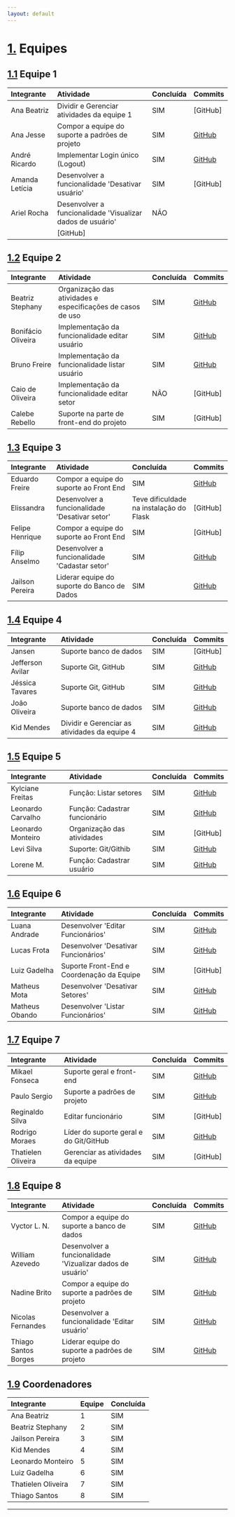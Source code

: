```yaml
---
layout: default
---
```

# [1.](#header-1) Equipes
## [1.1](#header-2) Equipe 1


|Integrante     |Atividade      |Concluída      |Commits       |
|:--------------|:--------------|:--------------|:-------------|
| Ana Beatriz  | Dividir e  Gerenciar atividades da equipe 1 |     SIM     |[GitHub]|
|  Ana Jesse  | Compor a equipe do suporte a padrões de projeto |        SIM     |[GitHub](https://github.com/jucimarjr/zelda/commits?author=AnaJessye)|
|  André Ricardo  | Implementar Login único (Logout)   |      SIM     |[GitHub](https://github.com/jucimarjr/zelda/commits?author=AndBol)|
|  Amanda Letícia  |  Desenvolver a funcionalidade 'Desativar usuário'  |  SIM    |[GitHub]|
|  Ariel Rocha |  Desenvolver a funcionalidade 'Visualizar dados de usuário'  |   NÃO
    |[GitHub]|

## [1.2](#header-3) Equipe 2

|     Integrante     | Atividade               | Concluída |Commits       |
|:-------------------|:------------------------|:----------|:-------------|
| Beatriz Stephany | Organização das atividades e especificações de casos de uso |    SIM   |[GitHub](https://github.com/jucimarjr/zelda/commits?author=StephanyColares)|
| Bonifácio Oliveira | Implementação da funcionalidade editar usuário |    SIM    |[GitHub](https://github.com/jucimarjr/zelda/commits?author=MikeFP)|
| Bruno Freire | Implementação da funcionalidade listar usuário |    SIM    |[GitHub](https://github.com/jucimarjr/zelda/commits?author=caniiggia)|
| Caio de Oliveira | Implementação da funcionalidade editar setor    |    NÂO   |[GitHub]|
| Calebe Rebello | Suporte na parte de front-end do projeto   |    SIM    |[GitHub]|

## [1.3](#header-3) Equipe 3

|Integrante     |Atividade      |Concluída      |Commits          |
|:--------------|:--------------|:--------------|:----------------|
| Eduardo Freire| Compor a equipe do suporte ao Front End |     SIM     |[GitHub](https://github.com/jucimarjr/zelda/commits?author=dudemaiaf)|
| Elissandra | Desenvolver a funcionalidade 'Desativar setor' |        Teve dificuldade na instalação do Flask     |[GitHub]|
| Felipe Henrique| Compor a equipe do suporte ao Front End |      SIM     |[GitHub]|
| Fílip Anselmo | Desenvolver a funcionalidade 'Cadastar setor' |       SIM     |[GitHub](https://github.com/jucimarjr/zelda/commits?author=anselmofilip)|
| Jailson Pereira | Liderar equipe do suporte do Banco de Dados |       SIM     |[GitHub](                        https://github.com/jucimarjr/zelda/commits?author=jailsonpj)     |

## [1.4](#header-4) Equipe 4

|     Integrante     | Atividade                         | Concluída |Commits          |
|:-------------------|:----------------------------------|:----------|:-------------|
| Jansen        | Suporte banco de dados        |    SIM    |[GitHub]|
| Jefferson Avilar      | Suporte Git, GitHub        |    SIM    |[GitHub](https://github.com/jucimarjr/zelda/commits?author=branfford)|
| Jéssica Tavares       | Suporte Git, GitHub      |    SIM    |[GitHub](https://github.com/jucimarjr/zelda/commits?author=jessiccatavares)|
| João Oliveira         | Suporte banco de dados      |    SIM    |[GitHub](https://github.com/jucimarjr/zelda/commits?author=jvmdoeng16)|
| Kid Mendes          | Dividir e Gerenciar as atividades da equipe 4 |    SIM    |[GitHub](https://github.com/jucimarjr/zelda/commits?author=kidkmon)|

## [1.5](#header-5) Equipe 5

|     Integrante     | Atividade                         | Concluída |Commits          |
|:-------------------|:----------------------------------|:----------|:----------------|
| Kylciane Freitas   | Função: Listar setores            |    SIM    |[GitHub](https://github.com/jucimarjr/zelda/commits?author=annefreitas)|
| Leonardo Carvalho  | Função: Cadastrar funcionário     |    SIM    |[GitHub](https://github.com/jucimarjr/zelda/commits?author=leonardocvlh)|
| Leonardo Monteiro  | Organização das atividades        |    SIM    |[GitHub]|
| Levi Silva         | Suporte: Git/Githib               |    SIM    |[GitHub](https://github.com/jucimarjr/zelda/commits?author=levidasilvalima)|
| Lorene M.          | Função: Cadastrar usuário         |    SIM    |[GitHub](https://github.com/jucimarjr/zelda/commits?author=LoreneMarques)|

## [1.6](#header-6) Equipe 6    

|     Integrante         | Atividade                  | Concluída|Commits          |
|:-------------------|:------------------------|:--------------|:----------------|
| Luana Andrade | Desenvolver 'Editar Funcionários' | SIM |[GitHub](https://github.com/jucimarjr/zelda/commits?author=luanaandrade)|
| Lucas Frota | Desenvolver 'Desativar Funcionários' | SIM |[GitHub](https://github.com/jucimarjr/zelda/commits?author=Lucasfrota)|
| Luiz Gadelha | Suporte Front-End e Coordenação da Equipe | SIM |[GitHub]|
| Matheus Mota | Desenvolver 'Desativar Setores' | SIM |[GitHub](https://github.com/jucimarjr/zelda/commits?author=MMateuSouza)|
| Matheus Obando | Desenvolver 'Listar Funcionários' | SIM |[GitHub](https://github.com/jucimarjr/zelda/commits?author=Matheus-OS)|

## [1.7](#header-7) Equipe 7

|     Integrante     | Atividade               | Concluída |Commits          |
|:-------------------|:------------------------|:----------|:----------------|
| Mikael Fonseca | Suporte geral e front-end |    SIM    |[GitHub](https://github.com/jucimarjr/zelda/commits?author=MikeFP)|
| Paulo Sergio | Suporte a padrões de projeto |    SIM    |[GitHub](https://github.com/jucimarjr/zelda/commits?author=PSFreitas)|
| Reginaldo Silva | Editar funcionário      |    SIM    |[GitHub]|
| Rodrigo Moraes | Líder do suporte geral e do Git/GitHub   |    SIM    |[GitHub](https://github.com/jucimarjr/zelda/commits?author=RodrigoCMoraes)|
| Thatielen Oliveira | Gerenciar as atividades da equipe    |    SIM    |[GitHub]|

## [1.8](#header-8) Equipe 8

|Integrante     |Atividade      |Concluída      |Commits          |
|:--------------|:--------------|:--------------|:----------------|
| Vyctor L. N. | Compor a equipe do suporte a banco de dados |     SIM     |[GitHub](https://github.com/jucimarjr/zelda/commits?author=Vyctor-Ln)|
| William Azevedo | Desenvolver a funcionalidade 'Vizualizar dados de usuário' |        SIM     |[GitHub](https://github.com/jucimarjr/zelda/commits?author=williamsilva-uea)|
| Nadine Brito | Compor a equipe do suporte a padrões de projeto |      SIM     |[GitHub](https://github.com/jucimarjr/zelda/commits?author=nadinebrito)|
| Nicolas Fernandes | Desenvolver a funcionalidade 'Editar usuário' |       SIM     |[GitHub]()|
| Thiago Santos Borges | Liderar equipe do suporte a padrões de projeto |       SIM     |[GitHub](https://github.com/jucimarjr/zelda/commits?author=thiagos98)|

## [1.9](#header-9) Coordenadores

|Integrante     |Equipe         |Concluída      |
|:--------------|:--------------|:--------------|
| Ana Beatriz   | 1             | SIM           |
| Beatriz Stephany| 2           | SIM           |
| Jailson Pereira | 3           | SIM           |
| Kid Mendes      | 4           | SIM           |
| Leonardo Monteiro|  5         | SIM           |
| Luiz Gadelha     |  6         | SIM           |
| Thatielen Oliveira| 7         | SIM           |
| Thiago Santos     | 8         | SIM           |

* * *
